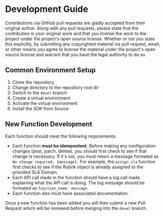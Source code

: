 # Development Guide

Contributions via GitHub pull requests are gladly accepted from their original author. Along with any pull requests, please state that the contribution is your original work and that you license the work to the project under the project's open source license. Whether or not you state this explicitly, by submitting any copyrighted material via pull request, email, or other means you agree to license the material under the project's open source license and warrant that you have the legal authority to do so.

## Common Environment Setup

1. Clone the repository
2. Change directory to the repository root dir
3. Switch to the `devel` branch
4. Create a virtual environment
5. Activate the virtual environment
6. Install the SDK from Source

## New Function Development

Each function should meet the following requirements:

* Each function **must be idempontent**. Before making any configuration changes (post, patch, delete), you should first check to see if that change is necessary. If it's not, you must return a message formated as `No change required. {message}:` For example, the `assign_sla` function first checks to see if the Rubrik object is already assigned to the provided SLA Domain.
* Each API call made in the function should have a log call made explaining what the API call is doing. The log message should be formated as `function_name: message`.
* Each function also must have associated documentation.


Once a new function has been added you will then submit a new Pull Request which will be reviewed before merging into the `devel` branch.